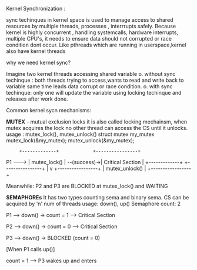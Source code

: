 Kernel Synchronization :

sync techinques in kernel space is used to manage access to shared resources by multiple threads, processes , interrrupts safely.
Because kernel is highly concurrent , handling systemcalls, hardware interrupts, multiple CPU's, it needs to ensure data should not corrupted or race condition dont occur. 
Like pthreads which are running in userspace,kernel also have kernel threads

why we need kernel sync?

Imagine two kernel threads accessing shared variable
     o. without sync techinque : both threads trying to access,wants to read and write back to variable same time leads data corrupt or race condition.
     o. with sync techinque: only one will update the variable using locking techinque and releases after work done.


Common kernel sycn mechanisms:

**MUTEX** - mutual exclusion locks
it is also called locking mechainsm, when mutex acquires the lock no other thread can access the CS until it unlocks.
usage : mutex_lock(), mutex_unlock()
          struct mutex my_mutex
          mutex_lock(&my_mutex);
          mutex_unlock(&my_mutex); 

 
         +-------------+             +----------------+
P1 ---> | mutex_lock() | --(success)->| Critical Section |
        +-------------+             +----------------+
                                       |
                                       v
                              +-----------------+
                              | mutex_unlock()   |
                              +-----------------+

Meanwhile:
P2 and P3 are BLOCKED at mutex_lock() and WAITING
          
**SEMAPHOREs**
It has two types counting sema and binary sema. 
CS can be acquired by 'n' num of threads 
usage: down(), up()
Semaphore count: 2

P1 --> down() -> count = 1  --> Critical Section

P2 --> down() -> count = 0  --> Critical Section

P3 --> down() -> BLOCKED (count = 0)

[When P1 calls up()]

count = 1 --> P3 wakes up and enters

